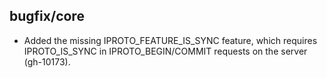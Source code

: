 ## bugfix/core

* Added the missing IPROTO_FEATURE_IS_SYNC feature, which requires
  IPROTO_IS_SYNC in IPROTO_BEGIN/COMMIT requests on the server (gh-10173).
